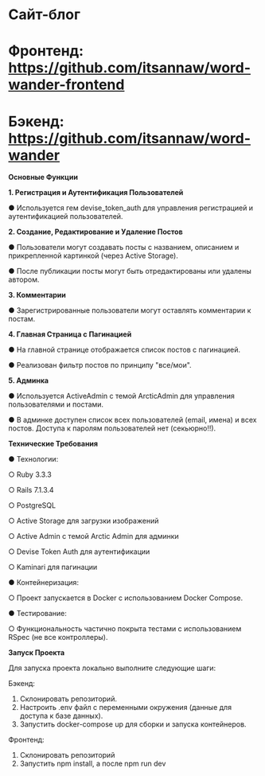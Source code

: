 # Сайт-блог
 
# Фронтенд: https://github.com/itsannaw/word-wander-frontend
# Бэкенд: https://github.com/itsannaw/word-wander

**Основные Функции** <br />

**1. Регистрация и Аутентификация Пользователей**

● Используется гем devise_token_auth для управления регистрацией и аутентификацией пользователей.

**2. Создание, Редактирование и Удаление Постов**

● Пользователи могут создавать посты с названием, описанием и прикрепленной картинкой (через Active Storage).

● После публикации посты могут быть отредактированы или удалены автором.

**3. Комментарии**

● Зарегистрированные пользователи могут оставлять комментарии к постам.

**4. Главная Страница с Пагинацией**

● На главной странице отображается список постов с пагинацией.

● Реализован фильтр постов по принципу "все/мои".

**5. Админка**

● Используется ActiveAdmin с темой ArcticAdmin для управления пользователями и постами.

● В админке доступен список всех пользователей (email, имена) и всех постов. Доступа к паролям пользователей нет (секьюрно!!).

**Технические Требования**

● Технологии:

 ○ Ruby 3.3.3

 ○ Rails 7.1.3.4

 ○ PostgreSQL

 ○ Active Storage для загрузки изображений

 ○ Active Admin с темой Arctic Admin для админки

 ○ Devise Token Auth для аутентификации

 ○ Kaminari для пагинации

● Контейнеризация:

 ○ Проект запускается в Docker с использованием Docker Compose.

● Тестирование:

 ○ Функциональность частично покрыта тестами с использованием RSpec (не все контроллеры).

**Запуск Проекта**

Для запуска проекта локально выполните следующие шаги:

Бэкенд:

1. Склонировать репозиторий.
2. Настроить .env файл с переменными окружения (данные для доступа к базе данных).
3. Запустить docker-compose up для сборки и запуска контейнеров.

Фронтенд:

1. Склонировать репозиторий
2. Запустить npm install, а после npm run dev
